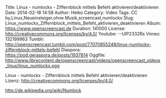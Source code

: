 Title: Linux - numlockx - Ziffernblock mittels Befehl aktivieren/deaktivieren
Date: 2014-02-18 14:58
Author: Heiko
Category: Video
Tags: CC by,Linux,Neueinsteiger,ohne Musik,screencast,numlockx
Slug: Linux_numlockx_Ziffernblock_mittels_Befehl_aktivieren_deaktivieren
Album: https://www.openscreencast.de
Duration: 141000
License: http://creativecommons.org/licenses/by/4.0/
Youtube: --UlP2332Rs
Vimeo: 132199963
Tumblr: http://openscreencast.tumblr.com/post/77070855248/linux-numlockx-ziffernblock-mittels-befehl
Diaspora: https://pod.geraspora.de/posts/1937814
Oggfile: http://www.librecontent.de/openscreencast/videos/openscreencast_videos_linux/linux_numlockx.ogg

Linux - numlockx - Ziffernblock mittels Befehl aktivieren/deaktivieren  
Lizenz: <http://creativecommons.org/licenses/by/4.0/>  
  
<http://de.wikipedia.org/wiki/Numlock>

